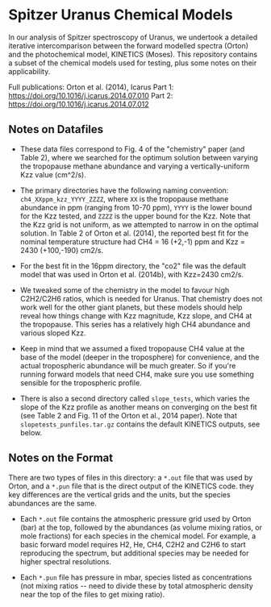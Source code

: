 # Spitzer Uranus Chemical Models

In our analysis of Spitzer spectroscopy of Uranus, we undertook a detailed iterative intercomparison between the forward modelled spectra (Orton) and the photochemical model, KINETICS (Moses).  This repository contains a subset of the chemical models used for testing, plus some notes on their applicability.

Full publications:  Orton et al. (2014), Icarus
Part 1:  https://doi.org/10.1016/j.icarus.2014.07.010
Part 2:  https://doi.org/10.1016/j.icarus.2014.07.012

## Notes on Datafiles

* These data files correspond to Fig. 4 of the "chemistry" paper (and Table 2), where we searched for the optimum solution between varying the tropopause methane abundance and varying a vertically-uniform Kzz value (cm^2/s).

* The primary directories have the following naming convention: `ch4_XXppm_kzz_YYYY_ZZZZ`, where `XX` is the tropopause methane abundance in ppm (ranging from 10-70 ppm), `YYYY` is the lower bound for the Kzz tested, and `ZZZZ` is the upper bound for the Kzz.  Note that the Kzz grid is not uniform, as we attempted to narrow in on the optimal solution.  In Table 2 of Orton et al. (2014), the reported best fit for the nominal temperature structure had CH4 = 16 (+2,-1) ppm and Kzz = 2430 (+100,-190) cm2/s.

* For the best fit in the 16ppm directory, the "co2" file was the default model that was used in Orton et al. (2014b), with Kzz=2430 cm2/s.

* We tweaked some of the chemistry in the model to favour high C2H2/C2H6 ratios, which is needed for Uranus.  That chemistry does not work well for the other giant planets, but these models should help reveal how things change with Kzz magnitude, Kzz slope, and CH4 at the tropopause.  This series has a relatively high CH4 abundance and various sloped Kzz.

* Keep in mind that we assumed a fixed tropopause CH4 value at the base of the model (deeper in the troposphere) for convenience, and the actual tropospheric abundance will be much greater. So if you're running forward models that need CH4, make sure you use something sensible for the tropospheric profile.  

* There is also a second directory called `slope_tests`, which varies the slope of the Kzz profile as another means on converging on the best fit (see Table 2 and Fig. 11 of the Orton et al., 2014 paper).  Note that `slopetests_punfiles.tar.gz` contains the default KINETICS outputs, see below.

## Notes on the Format

There are two types of files in this directory:  a `*.out` file that was used by Orton, and a `*.pun` file that is the direct output of the KINETICS code.  they key differences are the vertical grids and the units, but the species abundances are the same.

* Each `*.out` file contains the atmospheric pressure grid used by Orton (bar) at the top, followed by the abundances (as volume mixing ratios, or mole fractions) for each species in the chemical model.  For example, a basic forward model requires H2, He, CH4, C2H2 and C2H6 to start reproducing the spectrum, but additional species may be needed for higher spectral resolutions.

*  Each `*.pun` file has pressure in mbar, species listed as concentrations (not mixing ratios -- need to divide these by total atmospheric density near the top of the files to get mixing ratio).  
